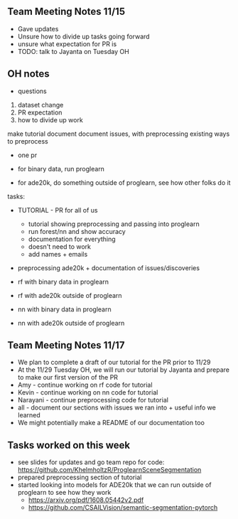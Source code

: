 ## Team Meeting Notes 11/15
- Gave updates
- Unsure how to divide up tasks going forward
- unsure what expectation for PR is 
- TODO: talk to Jayanta on Tuesday OH

## OH notes
- questions
1) dataset change
2) PR expectation
3) how to divide up work


make tutorial
document
document issues, with preprocessing
existing ways to preprocess
- one pr

- for binary data, run proglearn
- for ade20k, do something outside of proglearn, see how other folks do it

tasks:
- TUTORIAL - PR for all of us
	- tutorial showing preprocessing and passing into proglearn 
	- run forest/nn and show accuracy
	- documentation for everything
	- doesn't need to work
	- add names + emails

- preprocessing ade20k + documentation of issues/discoveries
- rf with binary data in proglearn
- rf with ade20k outside of proglearn
- nn with binary data in proglearn
- nn with ade20k outside of proglearn

## Team Meeting Notes 11/17
- We plan to complete a draft of our tutorial for the PR prior to 11/29
- At the 11/29 Tuesday OH, we will run our tutorial by Jayanta and prepare to make our first version of the PR
- Amy - continue working on rf code for tutorial
- Kevin - continue working on nn code for tutorial
- Narayani - continue preprocessing code for tutorial
- all - document our sections with issues we ran into + useful info we learned
- We might potentially make a README of our documentation too


## Tasks worked on this week
- see slides for updates and go team repo for code: https://github.com/KhelmholtzR/ProglearnSceneSegmentation
- prepared preprocessing section of tutorial
- started looking into models for ADE20k that we can run outside of proglearn to see how they work
  - https://arxiv.org/pdf/1608.05442v2.pdf 
  - https://github.com/CSAILVision/semantic-segmentation-pytorch
